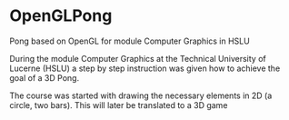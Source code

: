 # OpenGLPong
Pong based on OpenGL for module Computer Graphics in HSLU

During the module Computer Graphics at the Technical University of Lucerne (HSLU) a step by step instruction was given how to achieve the goal of a 3D Pong.

The course was started with drawing the necessary elements in 2D (a circle, two bars).
This will later be translated to a 3D game
